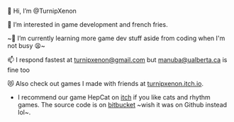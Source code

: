 👋 Hi, I’m @TurnipXenon

👀 I’m interested in game development and french fries.

~🌱 I’m currently learning more game dev stuff aside from coding when I'm not busy 😫~

📫 I respond fastest at turnipxenon@gmail.com but manuba@ualberta.ca is fine too

😻 Also check out games I made with friends at [turnipxenon.itch.io](https://turnipxenon.itch.io/).

- I recommend our game HepCat on [itch](https://just-a-phantom.itch.io/hep-cat) if you like cats and rhythm games. The source code is on [bitbucket](bitbucket.org/egginchicken/hep-cat/src/master/) ~wish it was on Github instead lol~.

<!---
TurnipXenon/TurnipXenon is a ✨ special ✨ repository because its `README.md` (this file) appears on your GitHub profile.
You can click the Preview link to take a look at your changes.
--->
